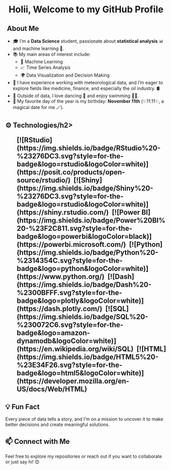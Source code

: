 <h1 align="center"><b>Holii, Welcome to my GitHub Profile </b></h1>
<h2> &nbsp;About Me</h2>

<ul>
  <li>🎓 I’m a <strong>Data Science</strong> student, passionate about <b>statistical analysis</b> 📊 and machine learning 🤖.</li>
  <li>📚 My main areas of interest include: 
    <ul>
      <li>🧠 Machine Learning</li>
      <li>📈 Time Series Analysis</li>
      <li>🌍 Data Visualization and Decision Making</li>
    </ul>
  </li>
  <li>🌱 I have experience working with meteorological data, and I’m eager to explore fields like medicine, finance, and especially the oil industry. 🛢️</li>
  <li>💃 Outside of data, I love dancing 💃 and enjoy swimming 🏊‍♀️.</li>
  <li>🎉 My favorite day of the year is my birthday: <strong>November 11th</strong> (✨11:11✨, a magical date for me 🪄).</li>
</ul>



<h2>⚙️ Technologies/h2>
<p>
  <ul>
[![RStudio](https://img.shields.io/badge/RStudio%20-%23276DC3.svg?style=for-the-badge&logo=rstudio&logoColor=white)](https://posit.co/products/open-source/rstudio/)&nbsp;  
[![Shiny](https://img.shields.io/badge/Shiny%20-%23276DC3.svg?style=for-the-badge&logo=rstudio&logoColor=white)](https://shiny.rstudio.com/)&nbsp;  
[![Power BI](https://img.shields.io/badge/Power%20BI%20-%23F2C811.svg?style=for-the-badge&logo=powerbi&logoColor=black)](https://powerbi.microsoft.com/)&nbsp;  
[![Python](https://img.shields.io/badge/Python%20-%2314354C.svg?style=for-the-badge&logo=python&logoColor=white)](https://www.python.org/)&nbsp;  
[![Dash](https://img.shields.io/badge/Dash%20-%2300BFFF.svg?style=for-the-badge&logo=plotly&logoColor=white)](https://dash.plotly.com/)&nbsp;  
[![SQL](https://img.shields.io/badge/SQL%20-%230072C6.svg?style=for-the-badge&logo=amazon-dynamodb&logoColor=white)](https://en.wikipedia.org/wiki/SQL)&nbsp;  
[![HTML](https://img.shields.io/badge/HTML5%20-%23E34F26.svg?style=for-the-badge&logo=html5&logoColor=white)](https://developer.mozilla.org/en-US/docs/Web/HTML)&nbsp;  
  </ul>
</p>

<h2>💡 Fun Fact</h2>
<p>Every piece of data tells a story, and I’m on a mission to uncover it to make better decisions and create meaningful solutions.</p>

<h2>📫 Connect with Me</h2>
<p>
  Feel free to explore my repositories or reach out if you want to collaborate or just say hi! 😊
</p>
